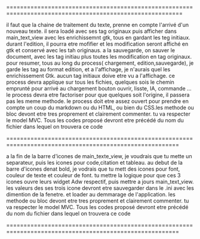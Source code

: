 
=========================================================================================================

il faut que la chaine de traitement du texte, prenne en compte l'arrivé d'un nouveau texte. il sera loadé
avec ses tag originaux  puis afficher dans main_text_view avec les enrichissemnt gtk, tous en gardant les teg initiaux. durant l'edition, il pourra etre mofifier et les modification seront affiché en gtk et conservé avec les tah originaus. a la sauvegarde, on sauver le document, avec les tag initiau plus toutes les modification en tag originaux.
pour resumer, tous au long du process( chargement, edition,sauvegarde), je garde les tag au format edition, et a l'affichage, je n'aurais quel les enrichissement Gtk. aucun tag initiaux doive etre vu a l'affichage.
ce process devra applique sur tous les fichies, quelques sois le chemin emprunté pour arrivé au chargement bouton ouvrir, lisste, IA, commande ...
le process devra etre factoriser pour que quelques soit l'origine, il passera pas les meme methode.
le process doit etre assez ouvert pour prendre en compte un coup du markdown ou du HTML, ou bien du CSS.les methode ou bloc devont etre tres proprement et clairement  commenter.
tu va respecter le model MVC.
Tous les codes proposé devront etre précédé du nom du fichier dans lequel on trouvera ce code

========================================================================================================

a la fin de la barre d'icones de main_texte_view, je voudrais que tu mette un separateur, puis les icones pour code,citation et tableau.
au debut de la barre d'icones denat bold, je vodrais que tu mett des icones pour font, couleur de texte et couleur de font. tu mettre la logique pour que ces 3 icones ouvre leurs widget Adw respectif, puis mettre a jours main_text_view.
les valeurs des ses trois icone devront etre sauvegarder dans le .ini avec les dimention de la fenetre. et loader au demmarage de l'application.
les methode ou bloc devont etre tres proprement et clairement  commenter.
tu va respecter le model MVC.
Tous les codes proposé devront etre précédé du nom du fichier dans lequel on trouvera ce code

========================================================================================================

